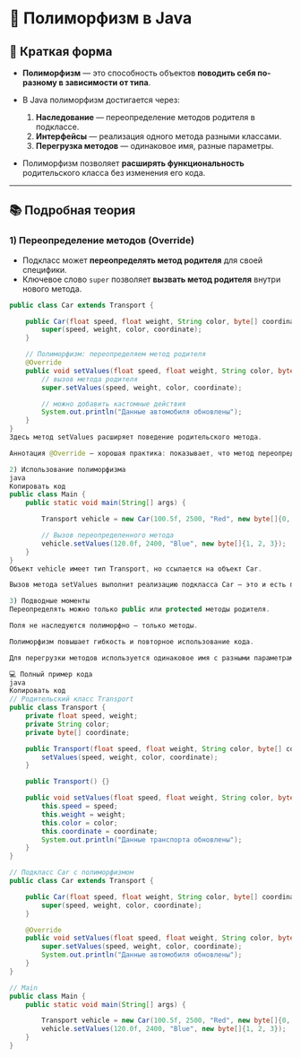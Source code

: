 # 🔄 Полиморфизм в Java

## 📝 Краткая форма

- **Полиморфизм** — это способность объектов **поводить себя по-разному в зависимости от типа**.  
- В Java полиморфизм достигается через:  
  1. **Наследование** — переопределение методов родителя в подклассе.  
  2. **Интерфейсы** — реализация одного метода разными классами.  
  3. **Перегрузка методов** — одинаковое имя, разные параметры.  

- Полиморфизм позволяет **расширять функциональность** родительского класса без изменения его кода.  

---

## 📚 Подробная теория

### 1) Переопределение методов (Override)

- Подкласс может **переопределять метод родителя** для своей специфики.  
- Ключевое слово `super` позволяет **вызвать метод родителя** внутри нового метода.  

```java
public class Car extends Transport {

    public Car(float speed, float weight, String color, byte[] coordinate) {
        super(speed, weight, color, coordinate);
    }

    // Полиморфизм: переопределяем метод родителя
    @Override
    public void setValues(float speed, float weight, String color, byte[] coordinate) {
        // вызов метода родителя
        super.setValues(speed, weight, color, coordinate);

        // можно добавить кастомные действия
        System.out.println("Данные автомобиля обновлены");
    }
}
Здесь метод setValues расширяет поведение родительского метода.

Аннотация @Override — хорошая практика: показывает, что метод переопределяет родителя.

2) Использование полиморфизма
java
Копировать код
public class Main {
    public static void main(String[] args) {

        Transport vehicle = new Car(100.5f, 2500, "Red", new byte[]{0, 0, 0});

        // Вызов переопределенного метода
        vehicle.setValues(120.0f, 2400, "Blue", new byte[]{1, 2, 3});
    }
}
Объект vehicle имеет тип Transport, но ссылается на объект Car.

Вызов метода setValues выполнит реализацию подкласса Car — это и есть полиморфизм.

3) Подводные моменты
Переопределять можно только public или protected методы родителя.

Поля не наследуются полиморфно — только методы.

Полиморфизм повышает гибкость и повторное использование кода.

Для перегрузки методов используется одинаковое имя с разными параметрами, а не @Override.

💻 Полный пример кода
java
Копировать код
// Родительский класс Transport
public class Transport {
    private float speed, weight;
    private String color;
    private byte[] coordinate;

    public Transport(float speed, float weight, String color, byte[] coordinate) {
        setValues(speed, weight, color, coordinate);
    }

    public Transport() {}

    public void setValues(float speed, float weight, String color, byte[] coordinate) {
        this.speed = speed;
        this.weight = weight;
        this.color = color;
        this.coordinate = coordinate;
        System.out.println("Данные транспорта обновлены");
    }
}

// Подкласс Car с полиморфизмом
public class Car extends Transport {

    public Car(float speed, float weight, String color, byte[] coordinate) {
        super(speed, weight, color, coordinate);
    }

    @Override
    public void setValues(float speed, float weight, String color, byte[] coordinate) {
        super.setValues(speed, weight, color, coordinate);
        System.out.println("Данные автомобиля обновлены");
    }
}

// Main
public class Main {
    public static void main(String[] args) {

        Transport vehicle = new Car(100.5f, 2500, "Red", new byte[]{0, 0, 0});
        vehicle.setValues(120.0f, 2400, "Blue", new byte[]{1, 2, 3});
    }
}
